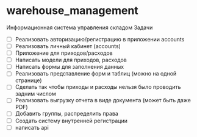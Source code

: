 # warehouse_management
Информационная система управления складом
Задачи
- [ ] Реализовать авторизацию/регистрацию в приложении accounts
- [ ] Реализовать личный кабинет (accounts)
- [ ] Приложение для приходов/расходов
- [ ] Написать модели для приходов, расходов
- [ ] Написать формы для заполнения данных
- [ ] Реализовать представление форм и таблиц (можно на одной странице)
- [ ] Сделать так чтобы приходы и расходы нельзя было проводить задним числом
- [ ] Реализовать выгрузку отчета в виде документа (может быть даже PDF)
- [ ] Добавить группы, распределить права
- [ ] Создать систему внутренней регистрации
- [ ] написать api
